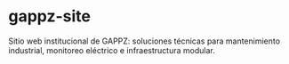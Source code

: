 # gappz-site
Sitio web institucional de GAPPZ: soluciones técnicas para mantenimiento industrial, monitoreo eléctrico e infraestructura modular.
